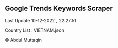 

## Google Trends Keywords Scraper 
 
Last Update 10-12-2022 , 22:27:51

Country List :
VIETNAM.json



© Abdul Muttaqin 
